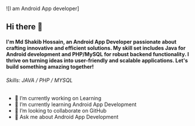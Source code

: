![I am Android App developer]
## Hi there 👋

#### I'm Md Shakib Hossain, an Android App Developer passionate about crafting innovative and efficient solutions. My skill set includes Java for Android development and PHP/MySQL for robust backend functionality. I thrive on turning ideas into user-friendly and scalable applications. Let's build something amazing together!

###### Skills: JAVA / PHP / MYSQL

- 🔭 I’m currently working on Learning 
- 🌱 I’m currently learning Android App Development 
- 👯 I’m looking to collaborate on GitHub  
- 💬 Ask me about Android App Development 





